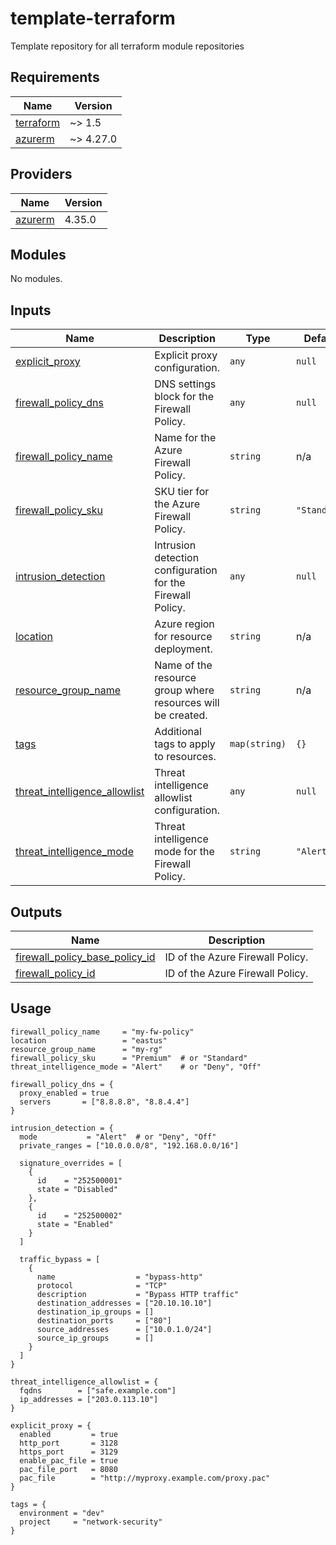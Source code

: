 # template-terraform
Template repository for all terraform module repositories

<!-- BEGIN_TF_DOCS -->
## Requirements

| Name | Version |
|------|---------|
| <a name="requirement_terraform"></a> [terraform](#requirement\_terraform) | ~> 1.5 |
| <a name="requirement_azurerm"></a> [azurerm](#requirement\_azurerm) | ~> 4.27.0 |
## Providers

| Name | Version |
|------|---------|
| <a name="provider_azurerm"></a> [azurerm](#provider\_azurerm) | 4.35.0 |
## Modules

No modules.
## Inputs

| Name | Description | Type | Default | Required |
|------|-------------|------|---------|:--------:|
| <a name="input_explicit_proxy"></a> [explicit\_proxy](#input\_explicit\_proxy) | Explicit proxy configuration. | `any` | `null` | no |
| <a name="input_firewall_policy_dns"></a> [firewall\_policy\_dns](#input\_firewall\_policy\_dns) | DNS settings block for the Firewall Policy. | `any` | `null` | no |
| <a name="input_firewall_policy_name"></a> [firewall\_policy\_name](#input\_firewall\_policy\_name) | Name for the Azure Firewall Policy. | `string` | n/a | yes |
| <a name="input_firewall_policy_sku"></a> [firewall\_policy\_sku](#input\_firewall\_policy\_sku) | SKU tier for the Azure Firewall Policy. | `string` | `"Standard"` | no |
| <a name="input_intrusion_detection"></a> [intrusion\_detection](#input\_intrusion\_detection) | Intrusion detection configuration for the Firewall Policy. | `any` | `null` | no |
| <a name="input_location"></a> [location](#input\_location) | Azure region for resource deployment. | `string` | n/a | yes |
| <a name="input_resource_group_name"></a> [resource\_group\_name](#input\_resource\_group\_name) | Name of the resource group where resources will be created. | `string` | n/a | yes |
| <a name="input_tags"></a> [tags](#input\_tags) | Additional tags to apply to resources. | `map(string)` | `{}` | no |
| <a name="input_threat_intelligence_allowlist"></a> [threat\_intelligence\_allowlist](#input\_threat\_intelligence\_allowlist) | Threat intelligence allowlist configuration. | `any` | `null` | no |
| <a name="input_threat_intelligence_mode"></a> [threat\_intelligence\_mode](#input\_threat\_intelligence\_mode) | Threat intelligence mode for the Firewall Policy. | `string` | `"Alert"` | no |  
## Outputs

| Name | Description |
|------|-------------|
| <a name="output_firewall_policy_base_policy_id"></a> [firewall\_policy\_base\_policy\_id](#output\_firewall\_policy\_base\_policy\_id) | ID of the Azure Firewall Policy. |
| <a name="output_firewall_policy_id"></a> [firewall\_policy\_id](#output\_firewall\_policy\_id) | ID of the Azure Firewall Policy. |
<!-- END_TF_DOCS -->

## Usage

```
firewall_policy_name     = "my-fw-policy"
location                 = "eastus"
resource_group_name      = "my-rg"
firewall_policy_sku      = "Premium"  # or "Standard"
threat_intelligence_mode = "Alert"    # or "Deny", "Off"

firewall_policy_dns = {
  proxy_enabled = true
  servers       = ["8.8.8.8", "8.8.4.4"]
}

intrusion_detection = {
  mode           = "Alert"  # or "Deny", "Off"
  private_ranges = ["10.0.0.0/8", "192.168.0.0/16"]

  signature_overrides = [
    {
      id    = "252500001"
      state = "Disabled"
    },
    {
      id    = "252500002"
      state = "Enabled"
    }
  ]

  traffic_bypass = [
    {
      name                  = "bypass-http"
      protocol              = "TCP"
      description           = "Bypass HTTP traffic"
      destination_addresses = ["20.10.10.10"]
      destination_ip_groups = []
      destination_ports     = ["80"]
      source_addresses      = ["10.0.1.0/24"]
      source_ip_groups      = []
    }
  ]
}

threat_intelligence_allowlist = {
  fqdns        = ["safe.example.com"]
  ip_addresses = ["203.0.113.10"]
}

explicit_proxy = {
  enabled         = true
  http_port       = 3128
  https_port      = 3129
  enable_pac_file = true
  pac_file_port   = 8080
  pac_file        = "http://myproxy.example.com/proxy.pac"
}

tags = {
  environment = "dev"
  project     = "network-security"
}

```